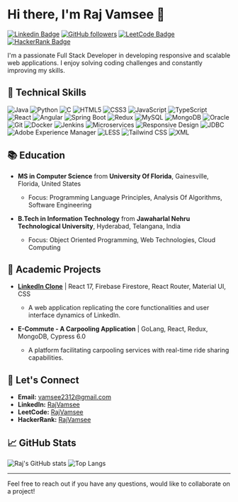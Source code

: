 # Hi there, I'm Raj Vamsee 👋

[![Linkedin Badge](https://img.shields.io/badge/-RajVamsee-blue?style=flat&logo=Linkedin&logoColor=white&link=https://www.linkedin.com/in/RajVamsee/)](https://www.linkedin.com/in/RajVamsee/)
[![GitHub followers](https://img.shields.io/github/followers/RajVamsee?label=Follow&style=social)](https://github.com/RajVamsee)
[![LeetCode Badge](https://img.shields.io/badge/-RajVamsee-green?style=flat&logo=LeetCode&logoColor=white&link=https://leetcode.com/RajVamsee/)](https://leetcode.com/RajVamsee/)
[![HackerRank Badge](https://img.shields.io/badge/-RajVamsee-black?style=flat&logo=HackerRank&logoColor=white&link=https://www.hackerrank.com/profile/sasuke23)](https://www.hackerrank.com/profile/sasuke23)

I'm a passionate Full Stack Developer in developing responsive and scalable web applications. I enjoy solving coding challenges and constantly improving my skills.

## 🚀 Technical Skills

![Java](https://img.shields.io/badge/Java-ED8B00?style=for-the-badge&logo=java&logoColor=white)
![Python](https://img.shields.io/badge/Python-3776AB?style=for-the-badge&logo=python&logoColor=white)
![C](https://img.shields.io/badge/C-00599C?style=for-the-badge&logo=c&logoColor=white)
![HTML5](https://img.shields.io/badge/HTML5-E34F26?style=for-the-badge&logo=html5&logoColor=white)
![CSS3](https://img.shields.io/badge/CSS3-1572B6?style=for-the-badge&logo=css3&logoColor=white)
![JavaScript](https://img.shields.io/badge/JavaScript-F7DF1E?style=for-the-badge&logo=javascript&logoColor=black)
![TypeScript](https://img.shields.io/badge/TypeScript-007ACC?style=for-the-badge&logo=typescript&logoColor=white)
![React](https://img.shields.io/badge/React-20232A?style=for-the-badge&logo=react&logoColor=61DAFB)
![Angular](https://img.shields.io/badge/Angular-DD0031?style=for-the-badge&logo=angular&logoColor=white)
![Spring Boot](https://img.shields.io/badge/Spring%20Boot-6DB33F?style=for-the-badge&logo=spring-boot&logoColor=white)
![Redux](https://img.shields.io/badge/Redux-764ABC?style=for-the-badge&logo=redux&logoColor=white)
![MySQL](https://img.shields.io/badge/MySQL-4479A1?style=for-the-badge&logo=mysql&logoColor=white)
![MongoDB](https://img.shields.io/badge/MongoDB-4EA94B?style=for-the-badge&logo=mongodb&logoColor=white)
![Oracle](https://img.shields.io/badge/Oracle-F80000?style=for-the-badge&logo=oracle&logoColor=white)
![Git](https://img.shields.io/badge/Git-F05032?style=for-the-badge&logo=git&logoColor=white)
![Docker](https://img.shields.io/badge/Docker-2496ED?style=for-the-badge&logo=docker&logoColor=white)
![Jenkins](https://img.shields.io/badge/Jenkins-D24939?style=for-the-badge&logo=jenkins&logoColor=white)
![Microservices](https://img.shields.io/badge/Microservices-0052CC?style=for-the-badge&logo=microservices&logoColor=white)
![Responsive Design](https://img.shields.io/badge/Responsive%20Design-0052CC?style=for-the-badge&logo=responsive-design&logoColor=white)
![JDBC](https://img.shields.io/badge/JDBC-0052CC?style=for-the-badge&logo=jdbc&logoColor=white)
![Adobe Experience Manager](https://img.shields.io/badge/Adobe%20Experience%20Manager-FA0F00?style=for-the-badge&logo=adobe-experience-manager&logoColor=white)
![LESS](https://img.shields.io/badge/LESS-1D365D?style=for-the-badge&logo=less&logoColor=white)
![Tailwind CSS](https://img.shields.io/badge/Tailwind%20CSS-38B2AC?style=for-the-badge&logo=tailwind-css&logoColor=white)
![XML](https://img.shields.io/badge/XML-0052CC?style=for-the-badge&logo=xml&logoColor=white)

## 📚 Education

- **MS in Computer Science** from **University Of Florida**, Gainesville, Florida, United States 
  - Focus: Programming Language Principles, Analysis Of Algorithms, Software Engineering

- **B.Tech in Information Technology** from **Jawaharlal Nehru Technological University**, Hyderabad, Telangana, India 
  - Focus: Object Oriented Programming, Web Technologies, Cloud Computing

## 🌱 Academic Projects

- **[LinkedIn Clone](https://github.com/RajVamsee/linkedin-clone)** | React 17, Firebase Firestore, React Router, Material UI, CSS
  - A web application replicating the core functionalities and user interface dynamics of LinkedIn.

- **E-Commute - A Carpooling Application** | GoLang, React, Redux, MongoDB, Cypress 6.0 
  - A platform facilitating carpooling services with real-time ride sharing capabilities.

## 💬 Let's Connect

- **Email:** vamsee2312@gmail.com
- **LinkedIn:** [RajVamsee](https://www.linkedin.com/in/RajVamsee/)
- **LeetCode:** [RajVamsee](https://leetcode.com/RajVamsee/)
- **HackerRank:** [RajVamsee](https://www.hackerrank.com/profile/sasuke23)

## 📈 GitHub Stats

![Raj's GitHub stats](https://github-readme-stats.vercel.app/api?username=RajVamsee&show_icons=true&theme=radical)
![Top Langs](https://github-readme-stats.vercel.app/api/top-langs/?username=RajVamsee&layout=compact&theme=radical)

---

Feel free to reach out if you have any questions, would like to collaborate on a project!
